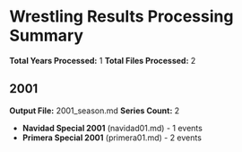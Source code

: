 # Wrestling Results Processing Summary

**Total Years Processed:** 1
**Total Files Processed:** 2

## 2001

**Output File:** 2001_season.md
**Series Count:** 2

- **Navidad Special 2001** (navidad01.md) - 1 events
- **Primera Special 2001** (primera01.md) - 2 events

